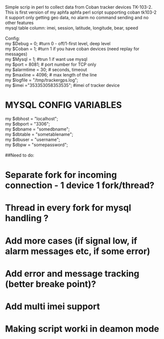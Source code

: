 Simple scrip in perl to collect data from Coban tracker devices TK-103-2.
This is first version of my aphfa aphfa perl script supporting coban tk103-2 it support only getting geo data, no alarm no command sending and no other features<br>
mysql table column: imei, session, latitude, longitude, bear, speed<br>
<br>
Config:<br>
my $Debug    = 0; #turn 0 - off/1-first level, deep level<br>
my $Coban    = 1; #turn 1 if you have coban devices (need replay for messages)<br>
my $Mysql     = 1; #trun 1 if want use mysql<br>
my $port        = 8081;		# port number for TCP only<br>
my $alarmtime = 30;		# seconds, timeout<br>
my $maxline   = 4096;		# max length of the line<br>
my $logfile   = "/tmp/trackergps.log";<br>
my $imei ="353353058353535"; #imei of tracker device<br>
# MYSQL CONFIG VARIABLES<br>
my $dbhost = "localhost";<br>
my $dbport = "3306";<br>
my $dbname = "somedbname";<br>
my $dbtable = "sometablename";<br>
my $dbuser = "username";<br>
my $dbpw = "somepassword";<br>
<br>
##Need to do:<br>
# Separate fork for incoming connection - 1 device 1 fork/thread?<br>
# Thread in every fork for mysql handling ?<br>
# Add more cases (if signal low, if alarm messages etc, if some error)<br>
# Add error and message tracking (better breake point)?<br>
# Add multi imei support<br>
# Making script worki in deamon mode<br>
<br>